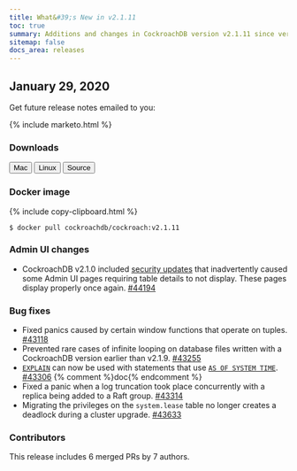```yaml
---
title: What&#39;s New in v2.1.11
toc: true
summary: Additions and changes in CockroachDB version v2.1.11 since version v2.1.10
sitemap: false
docs_area: releases 
---
```


## January 29, 2020

Get future release notes emailed to you:

{%  include marketo.html %}

### Downloads

<div id="os-tabs" class="clearfix os-tabs_button-outline-primary">
    <a href="https://binaries.cockroachdb.com/cockroach-v2.1.11.darwin-10.9-amd64.tgz"><button id="mac" data-eventcategory="mac-binary-release-notes">Mac</button></a>
    <a href="https://binaries.cockroachdb.com/cockroach-v2.1.11.linux-amd64.tgz"><button id="linux" data-eventcategory="linux-binary-release-notes">Linux</button></a>
    <a href="https://binaries.cockroachdb.com/cockroach-v2.1.11.src.tgz"><button id="source" data-eventcategory="source-release-notes">Source</button></a>
</div>

### Docker image

{%  include copy-clipboard.html %}
~~~shell
$ docker pull cockroachdb/cockroach:v2.1.11
~~~

### Admin UI changes

- CockroachDB v2.1.0 included [security updates](v2.1.10.html#security-updates) that inadvertently caused some Admin UI pages requiring table details to not display. These pages display properly once again. [#44194][#44194]

### Bug fixes

- Fixed panics caused by certain window functions that operate on tuples. [#43118][#43118]
- Prevented rare cases of infinite looping on database files written with a CockroachDB version earlier than v2.1.9. [#43255][#43255]
- [`EXPLAIN`](../v2.1/explain.html) can now be used with statements that use [`AS OF SYSTEM TIME`](../v2.1/as-of-system-time.html). [#43306][#43306] {%  comment %}doc{%  endcomment %}
- Fixed a panic when a log truncation took place concurrently with a replica being added to a Raft group. [#43314][#43314]
- Migrating the privileges on the `system.lease` table no longer creates a deadlock during a cluster upgrade. [#43633][#43633]


### Contributors

This release includes 6 merged PRs by 7 authors.

[#43118]: https://github.com/cockroachdb/cockroach/pull/43118
[#43255]: https://github.com/cockroachdb/cockroach/pull/43255
[#43306]: https://github.com/cockroachdb/cockroach/pull/43306
[#43314]: https://github.com/cockroachdb/cockroach/pull/43314
[#43633]: https://github.com/cockroachdb/cockroach/pull/43633
[#44194]: https://github.com/cockroachdb/cockroach/pull/44194
